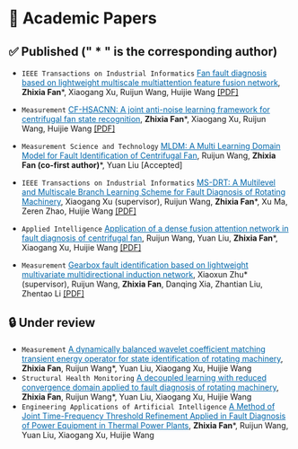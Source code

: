 # 📝 Academic Papers
## ✅ Published (" * " is the corresponding author)

- ``IEEE Transactions on Industrial Informatics`` <span style="color:rgb(0,102,170);"><u>Fan fault diagnosis based on lightweight multiscale multiattention feature fusion network</u></span>, **Zhixia Fan***, Xiaogang Xu, Ruijun Wang, Huijie Wang <a href='https://ieeexplore.ieee.org/abstract/document/9580581'><i class="fa fa-file-pdf"></i>[PDF]</a> <span class='show_paper_citations' data='gV5h0jMAAAAJ:9yKSN-GCB0IC'></span>

- ``Measurement`` <span style="color:rgb(0,102,170);"><u>CF-HSACNN: A joint anti-noise learning framework for centrifugal fan state recognition</u></span>, **Zhixia Fan***, Xiaogang Xu, Ruijun Wang, Huijie Wang <a href='https://www.sciencedirect.com/science/article/abs/pii/S0263224122010983'><i class="fa fa-file-pdf"></i>[PDF]</a> <span class='show_paper_citations' data='gV5h0jMAAAAJ:d1gkVwhDpl0C'></span>

- ``Measurement Science and Technology`` <span style="color:rgb(0,102,170);"><u>MLDM: A Multi Learning Domain Model for Fault Identification of Centrifugal Fan</u></span>, Ruijun Wang, **Zhixia Fan (co-first author)***, Yuan Liu [Accepted]

- ``IEEE Transactions on Industrial Informatics`` <span style="color:rgb(0,102,170);"><u>MS-DRT: A Multilevel and Multiscale Branch Learning Scheme for Fault Diagnosis of Rotating Machinery</u></span>, Xiaogang Xu (supervisor), Ruijun Wang, **Zhixia Fan***, Xu Ma, Zeren Zhao, Huijie Wang <a href='https://ieeexplore.ieee.org/abstract/document/10199128'><i class="fa fa-file-pdf"></i>[PDF]</a> <span class='show_paper_citations' data='gV5h0jMAAAAJ:UeHWp8X0CEIC'></span>

- ``Applied Intelligence`` <span style="color:rgb(0,102,170);"><u>Application of a dense fusion attention network in fault diagnosis of centrifugal fan</u></span>, Ruijun Wang, Yuan Liu, **Zhixia Fan***, Xiaogang Xu, Huijie Wang <a href='https://link.springer.com/article/10.1007/s10489-024-05643-3'><i class="fa fa-file-pdf"></i>[PDF]</a> <span class='show_paper_citations' data='gV5h0jMAAAAJ:zYLM7Y9cAGgC'></span>

- ``Measurement`` <span style="color:rgb(0,102,170);"><u>Gearbox fault identification based on lightweight multivariate multidirectional induction network</u></span>, Xiaoxun Zhu* (supervisor), Ruijun Wang, **Zhixia Fan**, Danqing Xia, Zhantian Liu, Zhentao Li <a href='https://www.sciencedirect.com/science/article/abs/pii/S0263224122002512'><i class="fa fa-file-pdf"></i>[PDF]</a> <span class='show_paper_citations' data='gV5h0jMAAAAJ:qjMakFHDy7sC'></span>

## 🔒️ Under review
- ``Measurement`` <span style="color:rgb(0,102,170);"><u>A dynamically balanced wavelet coefficient matching transient energy operator for state identification of rotating machinery</u></span>, **Zhixia Fan**, Ruijun Wang*, Yuan Liu, Xiaogang Xu, Huijie Wang
- ``Structural Health Monitoring`` <span style="color:rgb(0,102,170);"><u>A decoupled learning with reduced convergence domain applied to fault diagnosis of rotating machinery</u></span>, **Zhixia Fan**, Ruijun Wang*, Yuan Liu, Xiaogang Xu, Huijie Wang
- ``Engineering Applications of Artificial Intelligence`` <span style="color:rgb(0,102,170);"><u>A Method of Joint Time-Frequency Threshold Refinement Applied in Fault Diagnosis of Power Equipment in Thermal Power Plants</u></span>, **Zhixia Fan***, Ruijun Wang, Yuan Liu, Xiaogang Xu, Huijie Wang